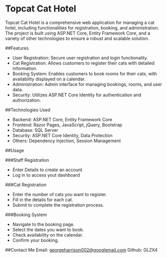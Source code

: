 # Topcat Cat Hotel
Topcat Cat Hotel is a comprehensive web application for managing a cat hotel, including functionalities for registration, booking, and administration. The project is built using ASP.NET Core, Entity Framework Core, and a variety of other technologies to ensure a robust and scalable solution.


##Features
- User Registration: Secure user registration and login functionality.
- Cat Registration: Allows customers to register their cats with detailed information.
- Booking System: Enables customers to book rooms for their cats, with availability displayed on a calendar.
- Administration: Admin interface for managing bookings, rooms, and user data.
- Security: Utilizes ASP.NET Core Identity for authentication and authorization.

##Technologies Used
- Backend: ASP.NET Core, Entity Framework Core
- Frontend: Razor Pages, JavaScript, jQuery, Bootstrap
- Database: SQL Server
- Security: ASP.NET Core Identity, Data Protection
- Others: Dependency Injection, Session Management

##Usage

###Staff Registration
- Enter Details to create an account
- Log in to access yout dashboard

###Cat Registration
- Enter the number of cats you want to register.
- Fill in the details for each cat.
- Submit to complete the registration process.

###Booking System
- Navigate to the booking page.
- Select the dates you want to book.
- Check availability on the calendar.
- Confirm your booking.

##Contact Me
Email: georgeharrison002@googlemail.com
Github: GLZX4
